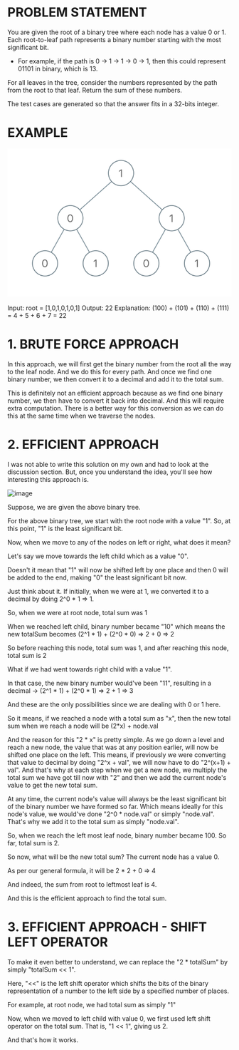 # PROBLEM STATEMENT

You are given the root of a binary tree where each node has a value 0 or 1. Each root-to-leaf path represents a binary number starting with the most significant bit.

 - For example, if the path is 0 -> 1 -> 1 -> 0 -> 1, then this could represent 01101 in binary, which is 13.

For all leaves in the tree, consider the numbers represented by the path from the root to that leaf. Return the sum of these numbers.

The test cases are generated so that the answer fits in a 32-bits integer.

# EXAMPLE

![alt text](image.png)

Input: root = [1,0,1,0,1,0,1]
Output: 22
Explanation: (100) + (101) + (110) + (111) = 4 + 5 + 6 + 7 = 22

# **1. BRUTE FORCE APPROACH**
In this approach, we will first get the binary number from the root all the way to the leaf node. And we do this for every path. And once we find one binary number, we then convert it to a decimal and add it to the total sum.

This is definitely not an efficient approach because as we find one binary number, we then have to convert it back into decimal. And this will require extra computation. There is a better way for this conversion as we can do this at the same time when we traverse the nodes.

# **2. EFFICIENT APPROACH**
I was not able to write this solution on my own and had to look at the discussion section. But, once you understand the idea, you'll see how interesting this approach is.

![image](https://assets.leetcode.com/users/images/535637ff-51b6-4f34-a7c1-5d6662f804e0_1712503360.264727.png)

Suppose, we are given the above binary tree.

For the above binary tree, we start with the root node with a value "1". So, at this point, "1" is the least significant bit.

Now, when we move to any of the nodes on left or right, what does it mean?

Let's say we move towards the left child which as a value "0". 

Doesn't it mean that "1" will now be shifted left by one place and then 0 will be added to the end, making "0" the least significant bit now.

Just think about it. If initially, when we were at 1, we converted it to a decimal by doing 2^0 * 1 => 1.

So, when we were at root node, total sum was 1

When we reached left child, binary number became "10" which means the new totalSum becomes (2^1 * 1) + (2^0 * 0) => 2 + 0 => 2

So before reaching this node, total sum was 1, and after reaching this node, total sum is 2

What if we had went towards right child with a value "1". 

In that case, the new binary number would've been "11", resulting in a decimal -> (2^1 * 1) + (2^0 * 1) => 2 + 1 => 3

And these are the only possibilities since we are dealing with 0 or 1 here. 

So it means, if we reached a node with a total sum as "x", then the new total sum when we reach a node will be (2*x) + node.val

And the reason for this "2 * x" is pretty simple. As we go down a level and reach a new node, the value that was at any position earlier, will now be shifted one place on the left. This means, if previously we were converting that value to decimal by doing "2^x + val", we will now have to do "2^(x+1) + val". And that's why at each step when we get a new node, we multiply the total sum we have got till now with "2" and then we add the current node's value to get the new total sum.

At any time, the current node's value will always be the least significant bit of the binary number we have formed so far. Which means ideally for this node's value, we would've done "2^0 * node.val" or simply "node.val". That's why we add it to the total sum as simply "node.val".

So, when we reach the left most leaf node, binary number became 100. So far, total sum is 2.

So now, what will be the new total sum? The current node has a value 0.

As per our general formula, it will be 2 * 2 + 0 => 4

And indeed, the sum from root to leftmost leaf is 4.

And this is the efficient approach to find the total sum.

# **3. EFFICIENT APPROACH - SHIFT LEFT OPERATOR**
To make it even better to understand, we can replace the "2 * totalSum" by simply "totalSum << 1". 

Here, "<<" is the left shift operator which shifts the bits of the binary representation of a number to the left side by a specified number of places.

For example, at root node, we had total sum as simply "1"

Now, when we moved to left child with value 0, we first used left shift operator on the total sum. That is, "1 << 1", giving us 2. 

And that's how it works.